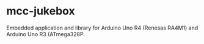 # mcc-jukebox
Embedded application and library for Arduino Uno R4 (Renesas RA4M1) and Arduino Uno R3 (ATmega328P.

